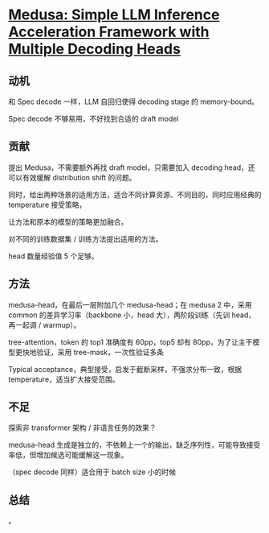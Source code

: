 # [Medusa: Simple LLM Inference Acceleration Framework with Multiple Decoding Heads](https://arxiv.org/abs/2205.14135)

## 动机

和 Spec decode 一样，LLM 自回归使得 decoding stage 的 memory-bound。

Spec decode 不够易用，不好找到合适的 draft model

## 贡献

提出 Medusa，不需要额外再找 draft model，只需要加入 decoding head，还可以有效缓解 distribution shift 的问题。

同时，给出两种场景的适用方法，适合不同计算资源、不同目的，同时应用经典的 temperature 接受策略，

让方法和原本的模型的策略更加融合。

对不同的训练数据集 / 训练方法提出适用的方法。

head 数量经验值 5 个足够。

## 方法

medusa-head，在最后一层附加几个 medusa-head；在 medusa 2 中，采用 common 的差异学习率（backbone 小，head 大），两阶段训练（先训 head，再一起调 / warmup）。

tree-attention，token 的 top1 准确度有  60pp，top5 却有 80pp，为了让主干模型更快地验证，采用 tree-mask，一次性验证多条

Typical acceptance，典型接受，启发于截断采样，不强求分布一致，根据temperature，适当扩大接受范围。

## 不足

探索非 transformer 架构 / 非语言任务的效果？

medusa-head 生成是独立的，不依赖上一个的输出，缺乏序列性，可能导致接受率低，但增加候选可能缓解这一现象。

（spec decode 同样）适合用于 batch size 小的时候

## 总结

。
